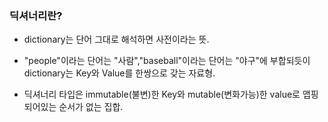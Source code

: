 ### 딕셔너리란?
- dictionary는 단어 그대로 해석하면 사전이라는 뜻.

- "people"이라는 단어는 "사람","baseball"이라는 단어는 "야구"에 부합되듯이 dictionary는 Key와 Value를 한쌍으로 갖는 자료형.

- 딕셔너리 타입은 immutable(불변)한 Key와 mutable(변화가능)한 value로 맵핑되어있는 순서가 없는 집합.